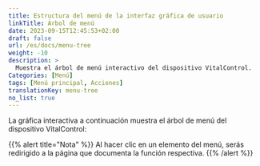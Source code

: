 ```yaml
---
title: Estructura del menú de la interfaz gráfica de usuario
linkTitle: Árbol de menú
date: 2023-09-15T12:45:53+02:00
draft: false
url: /es/docs/menu-tree
weight: -10
description: >
  Muestra el árbol de menú interactivo del dispositivo VitalControl.
Categories: [Menú]
tags: [Menú principal, Acciones]
translationKey: menu-tree
no_list: true
---
```


La gráfica interactiva a continuación muestra el árbol de menú del dispositivo VitalControl:

{{% alert title="Nota" %}}
Al hacer clic en un elemento del menú, serás redirigido a la página que documenta la función respectiva.
{{% /alert %}}

<object data="menu-tree.svg" type="image/svg+xml" width="1100" >
</object>
